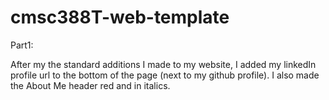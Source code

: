 # cmsc388T-web-template

Part1:

After my the standard additions I made to my website, I added my linkedIn profile url to the bottom of the page (next to my github profile). I also made the About Me header red and in italics.
